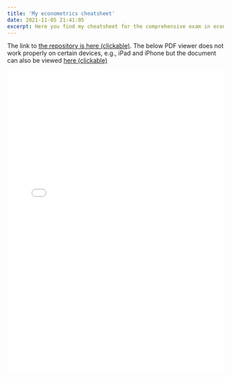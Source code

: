 ```yaml
---
title: 'My econometrics cheatsheet'
date: 2021-11-05 21:41:05
excerpt: Here you find my cheatsheet for the comprehensive exam in econometrics, and a link to Github where the code can be found.
---
```


The link to [the repository is here (clickable)](https://github.com/bojeryd91/Cheatsheet-Econometrics-comprehensive-exam). The below PDF viewer does not work properly on certain devices, e.g., iPad and iPhone but the document can also be viewed [here (clickable)](https://www.jesperbojeryd.se/misc/Cheatsheet_203A_C.pdf)
<p align="center">
    <iframe src="../../misc/Cheatsheet_203A_C.pdf#toolbar=0&navpanes=0&scrollbar=0#zoom=40" width="100%" height="700px" frameborder="0" webkitallowfullscreen mozallowfullscreen allowfullscreen><p>This browser does not support PDFs. Please download the PDF to view it: <a href="../misc/Cheatsheet_203A_C.pdf">Download PDF</a>.</p>
</iframe>
</p>

